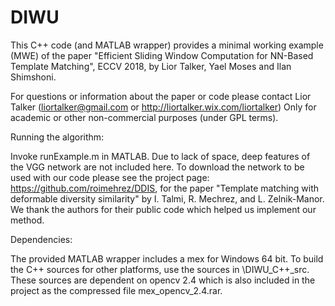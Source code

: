 # DIWU

This C++ code (and MATLAB wrapper) provides a minimal working example (MWE) of the paper "Efficient Sliding Window Computation for
NN-Based Template Matching", ECCV 2018, by Lior Talker, Yael Moses and Ilan Shimshoni.

For questions or information about the paper or code please 
contact Lior Talker (liortalker@gmail.com or http://liortalker.wix.com/liortalker)
Only for academic or other non-commercial purposes (under GPL terms).

Running the algorithm:

Invoke runExample.m in MATLAB. 
Due to lack of space, deep features of the VGG network are not included here. 
To download the network to be used with our code please see the project page: https://github.com/roimehrez/DDIS,
for the paper "Template matching with deformable diversity similarity" by I. Talmi, R. Mechrez, and L. Zelnik-Manor.
We thank the authors for their public code which helped us implement our method.

Dependencies:

The provided MATLAB wrapper includes a mex for Windows 64 bit.
To build the C++ sources for other platforms, use the sources in \DIWU_C++_src.
These sources are dependent on opencv 2.4 which is also included in the project as the compressed file mex_opencv_2.4.rar.

